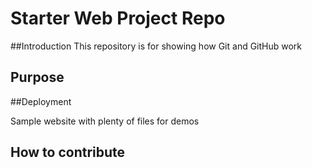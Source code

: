 # Starter Web Project Repo
##Introduction
This repository is for showing how Git and GitHub work
## Purpose 

##Deployment

Sample website with plenty of files for demos 

## How to contribute 